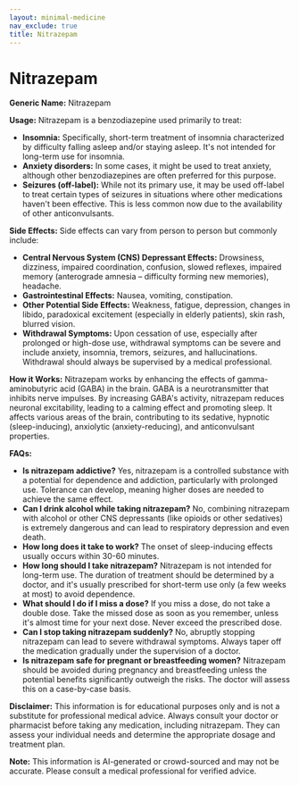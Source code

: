 ```yaml
---
layout: minimal-medicine
nav_exclude: true
title: Nitrazepam
---
```


# Nitrazepam

**Generic Name:** Nitrazepam

**Usage:** Nitrazepam is a benzodiazepine used primarily to treat:

* **Insomnia:**  Specifically, short-term treatment of insomnia characterized by difficulty falling asleep and/or staying asleep.  It's not intended for long-term use for insomnia.
* **Anxiety disorders:**  In some cases, it might be used to treat anxiety, although other benzodiazepines are often preferred for this purpose.
* **Seizures (off-label):** While not its primary use, it may be used off-label to treat certain types of seizures in situations where other medications haven't been effective.  This is less common now due to the availability of other anticonvulsants.


**Side Effects:**  Side effects can vary from person to person but commonly include:

* **Central Nervous System (CNS) Depressant Effects:** Drowsiness, dizziness, impaired coordination, confusion, slowed reflexes, impaired memory (anterograde amnesia – difficulty forming new memories), headache.
* **Gastrointestinal Effects:** Nausea, vomiting, constipation.
* **Other Potential Side Effects:**  Weakness, fatigue, depression, changes in libido, paradoxical excitement (especially in elderly patients), skin rash, blurred vision.
* **Withdrawal Symptoms:**  Upon cessation of use, especially after prolonged or high-dose use, withdrawal symptoms can be severe and include anxiety, insomnia, tremors, seizures, and hallucinations.  Withdrawal should always be supervised by a medical professional.


**How it Works:** Nitrazepam works by enhancing the effects of gamma-aminobutyric acid (GABA) in the brain. GABA is a neurotransmitter that inhibits nerve impulses. By increasing GABA's activity, nitrazepam reduces neuronal excitability, leading to a calming effect and promoting sleep.  It affects various areas of the brain, contributing to its sedative, hypnotic (sleep-inducing), anxiolytic (anxiety-reducing), and anticonvulsant properties.


**FAQs:**

* **Is nitrazepam addictive?** Yes, nitrazepam is a controlled substance with a potential for dependence and addiction, particularly with prolonged use.  Tolerance can develop, meaning higher doses are needed to achieve the same effect.
* **Can I drink alcohol while taking nitrazepam?** No, combining nitrazepam with alcohol or other CNS depressants (like opioids or other sedatives) is extremely dangerous and can lead to respiratory depression and even death.
* **How long does it take to work?** The onset of sleep-inducing effects usually occurs within 30-60 minutes.
* **How long should I take nitrazepam?** Nitrazepam is not intended for long-term use.  The duration of treatment should be determined by a doctor, and it's usually prescribed for short-term use only (a few weeks at most) to avoid dependence.
* **What should I do if I miss a dose?** If you miss a dose, do not take a double dose.  Take the missed dose as soon as you remember, unless it's almost time for your next dose.  Never exceed the prescribed dose.
* **Can I stop taking nitrazepam suddenly?** No, abruptly stopping nitrazepam can lead to severe withdrawal symptoms.  Always taper off the medication gradually under the supervision of a doctor.
* **Is nitrazepam safe for pregnant or breastfeeding women?**  Nitrazepam should be avoided during pregnancy and breastfeeding unless the potential benefits significantly outweigh the risks.  The doctor will assess this on a case-by-case basis.


**Disclaimer:** This information is for educational purposes only and is not a substitute for professional medical advice.  Always consult your doctor or pharmacist before taking any medication, including nitrazepam.  They can assess your individual needs and determine the appropriate dosage and treatment plan.


**Note:** This information is AI-generated or crowd-sourced and may not be accurate. Please consult a medical professional for verified advice.
